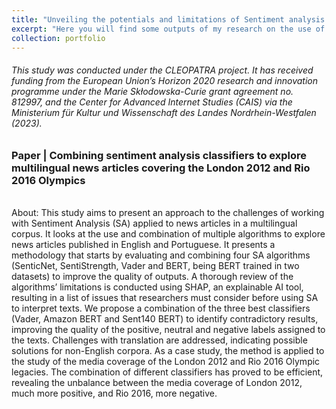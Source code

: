 ```yaml
---
title: "Unveiling the potentials and limitations of Sentiment analysis algorithms to study news media"
excerpt: "Here you will find some outputs of my research on the use of sentiment analysis algorithms to study news coverage of events.<br/><br/><img src='/images/newssent.jpg'>"
collection: portfolio
---
```

###### This study was conducted under the CLEOPATRA project. It has received funding from the European Union’s Horizon 2020 research and innovation programme under the Marie Skłodowska-Curie grant agreement no. 812997, and the Center for Advanced Internet Studies (CAIS) via the Ministerium für Kultur und Wissenschaft des Landes Nordrhein-Westfalen (2023).

### Paper | Combining sentiment analysis classifiers to explore multilingual news articles covering the London 2012 and Rio 2016 Olympics 
<br/>
About: This study aims to present an approach to the challenges of working with Sentiment Analysis (SA) applied to news articles in a multilingual corpus. It looks at the use and combination of multiple algorithms to explore news articles published in English and Portuguese. It presents a methodology that starts by evaluating and combining four SA algorithms (SenticNet, SentiStrength, Vader and BERT, being BERT trained in two datasets) to improve the quality of outputs. A thorough review of the algorithms’ limitations is conducted using SHAP, an explainable AI tool, resulting in a list of issues that researchers must consider before using SA to interpret texts. We propose a combination of the three best classifiers (Vader, Amazon BERT and Sent140 BERT) to identify contradictory results, improving the quality of the positive, neutral and negative labels assigned to the texts. Challenges with translation are addressed, indicating possible solutions for non-English corpora. As a case study, the method is applied to the study of the media coverage of the London 2012 and Rio 2016 Olympic legacies. The combination of different classifiers has proved to be efficient, revealing the unbalance between the media coverage of London 2012, much more positive, and Rio 2016, more negative.
<br/>

<object data="https://caiocmello.github.io/files/paper_sentiment.pdf" width="1000" height="1000" type='application/pdf'></object>



